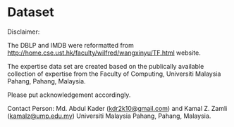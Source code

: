 # Dataset
Disclaimer:

The DBLP and IMDB were reformatted from http://home.cse.ust.hk/faculty/wilfred/wangxinyu/TF.html website.

The expertise data set are created based on the publically available collection of expertise from the Faculty of Computing, Universiti Malaysia Pahang, Pahang, Malaysia.

Please put acknowledgement accordingly.  

Contact Person:
Md. Abdul Kader (kdr2k10@gmail.com) and Kamal Z. Zamli (kamalz@ump.edu.my)
Universiti Malaysia Pahang, Pahang, Malaysia.
